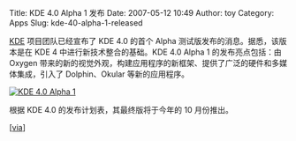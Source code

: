 Title: KDE 4.0 Alpha 1 发布
Date: 2007-05-12 10:49
Author: toy
Category: Apps
Slug: kde-40-alpha-1-released

[KDE](http://kde.org/) 项目团队已经宣布了 KDE 4.0 的首个 Alpha
测试版发布的消息。据悉，该版本是在 KDE 4 中进行新技术整合的基础。KDE 4.0
Alpha 1 的发布亮点包括：由 Oxygen
带来的新的视觉外观，构建应用程序的新框架、提供了广泛的硬件和多媒体集成，引入了
Dolphin、Okular 等新的应用程序。

[![KDE 4.0 Alpha
1](http://i.linuxtoy.org/i/2007/05/kde-4-desktop_s.png)](http://i.linuxtoy.org/i/2007/05/kde-4-desktop.png)

根据 KDE 4.0 的发布计划表，其最终版将于今年的 10 月份推出。

[[via](http://dot.kde.org/1178891375/)]
